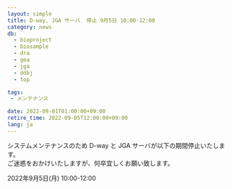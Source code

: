 ```yaml
---
layout: simple
title: D-way, JGA サーバ  停止 9月5日 10:00-12:00
category: news
db:
  - bioproject
  - biosample
  - dra
  - gea
  - jga
  - ddbj
  - top

tags:
 - メンテナンス

date: 2022-09-01T01:00:00+09:00
retire_time: 2022-09-05T12:00:00+09:00
lang: ja
---
```


システムメンテナンスのため D-way と JGA サーバが以下の期間停止いたします。   
ご迷惑をおかけいたしますが、何卒宜しくお願い致します。   

2022年9月5日(月) 10:00-12:00  

